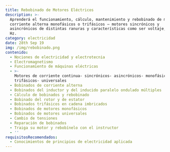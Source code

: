 ```yaml
---
title: Rebobinado de Motores Eléctricos
description: >-
  Aprenderá el funcionamiento, cálculo, mantenimiento y rebobinado de motores de
  corriente alterna monofásicos o trifásicos – motores sincrónicos y
  asincrónicos de distintas ranuras y características como ser voltaje, rpm y
  Hz.
category: electricidad
date: 28th Sep 19
img: /img/rebobinado.png
contenido:
  - Nociones de electricidad y electrotecnia
  - Electromagnetismo
  - Funcionamiento de máquinas eléctricas
  - >-
    Motores de corriente continua- sincrónicos- asincrónicos- monofásicos –
    trifásicos- universales
  - Bobinados de corriente alterna
  - Bobinados del inductor y del inducido paralelo ondulado múltiples
  - Cálculo de bobinados y rebobinado
  - Bobinado del rotor y de estator
  - Bobinados trifásicos en cadena imbricados
  - Bobinados de motores monofásicos
  - Bobinados de motores universales
  - Cambio de tensiones
  - Reparación de bobinados
  - Traiga su motor y rebobínelo con el instructor
  - ''
requisitosRecomendados:
  - Conocimientos de principios de electricidad aplicada
---
```


